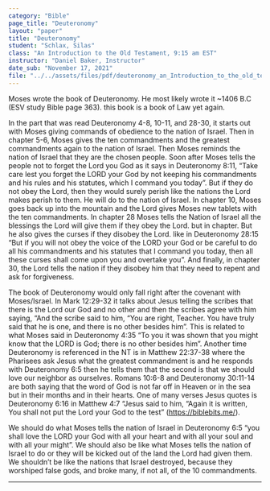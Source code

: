 ```yaml
---
category: "Bible"
page_title: "Deuteronomy"
layout: "paper"
title: "Deuteronomy"
student: "Schlax, Silas"
class: "An Introduction to the Old Testament, 9:15 am EST"
instructor: "Daniel Baker, Instructor"
date_sub: "November 17, 2021"
file: "../../assets/files/pdf/deuteronomy_an_Introduction_to_the_old_testament.pdf"
---
```


Moses wrote the book of Deuteronomy. He most likely wrote it ~1406 B.C (ESV study Bible page 363). this book is a book of Law yet again. 

In the part that was read Deuteronomy 4-8, 10-11, and 28-30, it starts out with Moses giving commands of obedience to the nation of Israel. Then in chapter 5-6, Moses gives the ten commandments and the greatest commandments again to the nation of Israel. Then Moses reminds the nation of Israel that they are the chosen people. Soon after Moses tells the people not to forget the Lord you God as it says in Deuteronomy 8:11, “Take care lest you forget the LORD your God by not keeping his commandments and his rules and his statutes, which I command you today”. But if they do not obey the Lord, then they would surely perish like the nations the Lord makes perish to them. He will do to the nation of Israel. In chapter 10, Moses goes back up into the mountain and the Lord gives Moses new tablets with the ten commandments. In chapter 28 Moses tells the Nation of Israel all the blessings the Lord will give them if they obey the Lord. but in chapter. But he also gives the curses if they disobey the Lord. like in Deuteronomy 28:15 “But if you will not obey the voice of the LORD your God or be careful to do all his commandments and his statutes that I command you today, then all these curses shall come upon you and overtake you”. And finally, in chapter 30, the Lord tells the nation if they disobey him that they need to repent and ask for forgiveness.

The book of Deuteronomy would only fall right after the covenant with Moses/Israel. In Mark 12:29-32 it talks about Jesus telling the scribes that there is the Lord our God and no other and then the scribes agree with him saying, “And the scribe said to him, “You are right, Teacher. You have truly said that he is one, and there is no other besides him”. This is related to what Moses said in Deuteronomy 4:35 “To you it was shown that you might know that the LORD is God; there is no other besides him”. Another time Deuteronomy is referenced in the NT is in Matthew 22:37-38 where the Pharisees ask Jesus what the greatest commandment is and he responds with Deuteronomy 6:5 then he tells them that the second is that we should love our neighbor as ourselves. Romans 10:6-8 and Deuteronomy 30:11-14 are both saying that the word of God is not far off in Heaven or in the sea but in their months and in their hearts. One of many verses Jesus quotes is Deuteronomy 6:16 in Matthew 4:7 “Jesus said to him, “Again it is written, You shall not put the Lord your God to the test” (https://biblebits.me/).

We should do what Moses tells the nation of Israel in Deuteronomy 6:5 “you shall love the LORD your God with all your heart and with all your soul and with all your might”. We should also be like what Moses tells the nation of Israel to do or they will be kicked out of the land the Lord had given them. We shouldn’t be like the nations that Israel destroyed, because they worshiped false gods, and broke many, if not all, of the 10 commandments.


---
